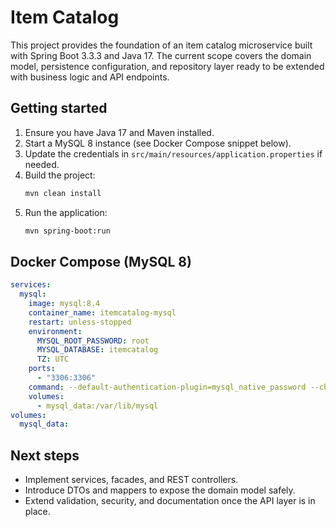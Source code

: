 # Item Catalog

This project provides the foundation of an item catalog microservice built with Spring Boot 3.3.3 and Java 17. The current scope covers the domain model, persistence configuration, and repository layer ready to be extended with business logic and API endpoints.

## Getting started

1. Ensure you have Java 17 and Maven installed.
2. Start a MySQL 8 instance (see Docker Compose snippet below).
3. Update the credentials in `src/main/resources/application.properties` if needed.
4. Build the project:
   ```bash
   mvn clean install
   ```
5. Run the application:
   ```bash
   mvn spring-boot:run
   ```

## Docker Compose (MySQL 8)

```yaml
services:
  mysql:
    image: mysql:8.4
    container_name: itemcatalog-mysql
    restart: unless-stopped
    environment:
      MYSQL_ROOT_PASSWORD: root
      MYSQL_DATABASE: itemcatalog
      TZ: UTC
    ports:
      - "3306:3306"
    command: --default-authentication-plugin=mysql_native_password --character-set-server=utf8mb4 --collation-server=utf8mb4_unicode_ci
    volumes:
      - mysql_data:/var/lib/mysql
volumes:
  mysql_data:
```

## Next steps

* Implement services, facades, and REST controllers.
* Introduce DTOs and mappers to expose the domain model safely.
* Extend validation, security, and documentation once the API layer is in place.
